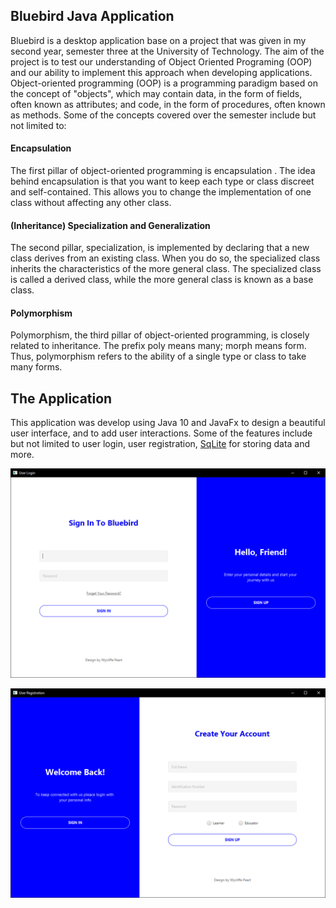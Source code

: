 ## Bluebird Java Application

Bluebird is a desktop application base on a project that was given in my second year,
semester three at the University of Technology. The aim of the project is to test our
understanding of Object Oriented Programing (OOP) and our ability to implement this
approach when developing applications. Object-oriented programming (OOP) is a programming
paradigm based on the concept of "objects", which may contain data, in the form of fields,
often known as attributes; and code, in the form of procedures, often known as methods. 
Some of the concepts covered over the semester include but not limited to:

#### **Encapsulation**

The first pillar of object-oriented programming is encapsulation . The idea behind
encapsulation is that you want to keep each type or class discreet and self-contained.
This allows you to change the implementation of one class without affecting any other class. 

#### **(Inheritance) Specialization and Generalization**
The second pillar, specialization, is implemented by declaring that a new class
derives from an existing class. When you do so, the specialized class inherits the 
characteristics of the more general class. The specialized class is called a derived class,
while the more general class is known as a base class.

#### **Polymorphism**
Polymorphism, the third pillar of object-oriented programming, is closely related to
inheritance. The prefix poly means many; morph means form. Thus, polymorphism refers to the ability of a single type or class to take many forms.

## The Application
This application was develop using Java 10 and JavaFx to design a beautiful user interface, and to add 
user interactions. Some of the features include but not limited to user login, user registration, [SqLite](http://www.sqlitetutorial.net/) for storing data and more.

 ![alt text](https://github.com/wycliffepeart/bluebird/blob/master/storage/screenshot/login.PNG)
 
  ![alt text](https://github.com/wycliffepeart/bluebird/blob/master/storage/screenshot/register.PNG)